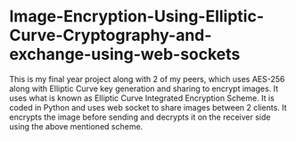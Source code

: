 # Image-Encryption-Using-Elliptic-Curve-Cryptography-and-exchange-using-web-sockets
This is my final year project along with 2 of my peers, which uses AES-256 along with Elliptic Curve key generation and sharing to encrypt images. It uses what is known as Elliptic Curve Integrated Encryption Scheme. It is coded in Python and uses web socket to share images between 2 clients. It encrypts the image before sending and decrypts it on the receiver side using the above mentioned scheme. 
